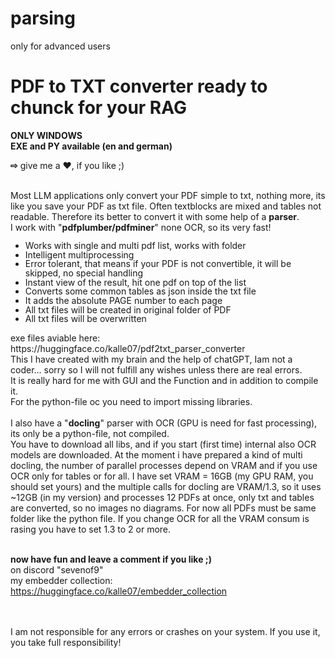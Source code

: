 # parsing
only for advanced users

# <b>PDF to TXT converter ready to chunck for your RAG</b>
<b>ONLY WINDOWS</b><br>
<b>EXE and PY available (en and german)</b><br>

<b>&#x21e8;</b> give me a ❤️, if you like  ;)<br><br>

Most LLM applications only convert your PDF simple to txt, nothing more, its like you save your PDF as txt file. Often textblocks are mixed and tables not readable.
Therefore its better to convert it with some help of a <b>parser</b>.<br>
I work with "<b>pdfplumber/pdfminer</b>" none OCR, so its very fast!<br>
<ul style="line-height: 1.05;">
<li>Works with single and multi pdf list, works with folder</li>
<li>Intelligent multiprocessing</li>
<li>Error tolerant, that means if your PDF is not convertible, it will be skipped, no special handling</li>
<li>Instant view of the result, hit one pdf on top of the list</li>
<li>Converts some common tables as json inside the txt file</li>
<li>It adds the absolute PAGE number to each page</li>
<li>All txt files will be created in original folder of PDF</li>
<li>All txt files will be overwritten</li>
</ul>
exe files aviable here: <br>
https://huggingface.co/kalle07/pdf2txt_parser_converter
<br>
This I have created with my brain and the help of chatGPT, Iam not a coder... sorry so I will not fulfill any wishes unless there are real errors.<br>
It is really hard for me with GUI and the Function and in addition to compile it.<br>
For the python-file oc you need to import missing libraries.<br>
<br>
I also have a "<b>docling</b>" parser with OCR (GPU is need for fast processing), its only be a python-file, not compiled.<br>
You have to download all libs, and if you start (first time) internal also OCR models are downloaded. At the moment i have prepared a kind of multi docling, 
the number of parallel processes depend on VRAM and if you use OCR only for tables or for all. I have set VRAM = 16GB (my GPU RAM, you should set yours) and the multiple calls for docling are VRAM/1.3, 
so it uses ~12GB (in my version) and processes 12 PDFs at once, only txt and tables are converted, so no images no diagrams. For now all PDFs must be same folder like the python file. 
If you change OCR for all the VRAM consum is rasing you have to set 1.3 to 2 or more.
<br><br>

<b>now have fun and leave a comment if you like  ;)</b><br>
on discord "sevenof9"
<br>
my embedder collection:<br>
https://huggingface.co/kalle07/embedder_collection

<br>
<br>
I am not responsible for any errors or crashes on your system. If you use it, you take full responsibility!
